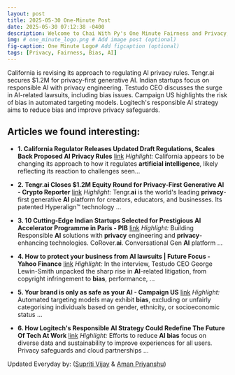 ```yaml
---
layout: post
title: 2025-05-30 One-Minute Post
date: 2025-05-30 07:12:38 -0400
description: Welcome to Chai With Py's One Minute Fairness and Privacy, which aims to provide you the current happenings in the world of Fairness, Privacy, and AI.
img: # one_minute_logo.png # Add image post (optional)
fig-caption: One Minute Logo# Add figcaption (optional)
tags: [Privacy, Fairness, Bias, AI]
---
```


California is revising its approach to regulating AI privacy rules. Tengr.ai secures $1.2M for privacy-first generative AI. Indian startups focus on responsible AI with privacy engineering. Testudo CEO discusses the surge in AI-related lawsuits, including bias issues. Campaign US highlights the risk of bias in automated targeting models. Logitech's responsible AI strategy aims to reduce bias and improve privacy safeguards.

## Articles we found interesting:

- **1. California Regulator Releases Updated Draft Regulations, Scales Back Proposed <b>AI Privacy</b> Rules** [link](https://www.lexology.com/library/detail.aspx%3Fg%3D6801dd14-7a7f-4074-998e-ffa9863b6b3e)
_Highlight:_ California appears to be changing its approach to how it regulates <b>artificial intelligence</b>, likely reflecting its reaction to challenges seen…

- **2. Tengr.<b>ai</b> Closes $1.2M Equity Round for <b>Privacy</b>-First Generative <b>AI</b> - Crypto Reporter** [link](https://www.crypto-reporter.com/press-releases/tengr-ai-closes-1-2m-equity-round-for-privacy-first-generative-ai-99487/)
_Highlight:_ Tengr.<b>ai</b> is the world&#39;s leading <b>privacy</b>-first generative <b>AI</b> platform for creators, educators, and businesses. Its patented Hyperalign™ technology&nbsp;...

- **3. 10 Cutting-Edge Indian Startups Selected for Prestigious <b>AI</b> Accelerator Programme in Paris - PIB** [link](https://www.pib.gov.in/PressReleasePage.aspx%3FPRID%3D2132377)
_Highlight:_ Building Responsible <b>AI</b> solutions with <b>privacy</b> engineering and <b>privacy</b>-enhancing technologies. CoRover.<b>ai</b>. Conversational Gen <b>AI</b> platform&nbsp;...

- **4. How to protect your business from <b>AI</b> lawsuits | Future Focus - Yahoo Finance** [link](https://uk.finance.yahoo.com/video/protect-business-ai-lawsuits-future-050000052.html)
_Highlight:_ In the interview, Testudo CEO George Lewin-Smith unpacked the sharp rise in <b>AI</b>-related litigation, from copyright infringement to <b>bias</b>, performance,&nbsp;...

- **5. Your brand is only as safe as your <b>AI</b> - Campaign US** [link](https://www.campaignlive.com/article/brand-safe-ai/1919868)
_Highlight:_ Automated targeting models may exhibit <b>bias</b>, excluding or unfairly categorising individuals based on gender, ethnicity, or socioeconomic status&nbsp;...

- **6. How Logitech&#39;s Responsible <b>AI</b> Strategy Could Redefine The Future Of Tech At Work** [link](https://allwork.space/2025/05/how-logitechs-responsible-ai-strategy-could-redefine-the-future-of-tech-at-work/)
_Highlight:_ Efforts to reduce <b>AI bias</b> focus on diverse data and sustainability to improve experiences for all users. Privacy safeguards and cloud partnerships&nbsp;...


Updated Everyday by: (<a href="https://supritivijay.github.io/">Supriti Vijay</a> & <a href="https://amanpriyanshu.github.io/">Aman Priyanshu</a>)
